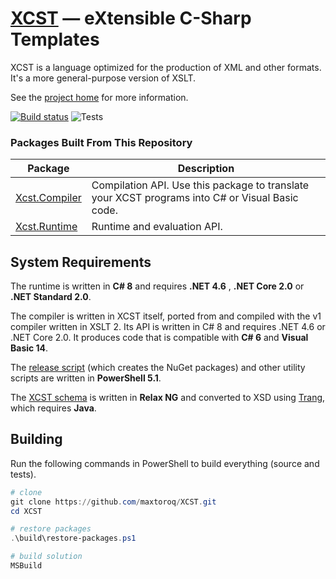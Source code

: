 ﻿[XCST] — eXtensible C-Sharp Templates
=====================================
XCST is a language optimized for the production of XML and other formats. It's a more general-purpose version of XSLT.

See the [project home][XCST] for more information.

[![Build status](https://ci.appveyor.com/api/projects/status/93bvxpo3x4bg2po8/branch/v2?svg=true)](https://ci.appveyor.com/project/maxtoroq/xcst/branch/v2) ![Tests](https://img.shields.io/appveyor/tests/maxtoroq/XCST/v2)

### Packages Built From This Repository

Package | Description
------- | -----------
[Xcst.Compiler] | Compilation API. Use this package to translate your XCST programs into C# or Visual Basic code.
[Xcst.Runtime] | Runtime and evaluation API.

System Requirements
-------------------
The runtime is written in **C# 8** and requires **.NET 4.6** , **.NET Core 2.0** or **.NET Standard 2.0**.

The compiler is written in XCST itself, ported from and compiled with the v1 compiler written in XSLT 2. Its API is written in C# 8 and requires .NET 4.6 or .NET Core 2.0. It produces code that is compatible with **C# 6** and **Visual Basic 14**.

The [release script](build/release.ps1) (which creates the NuGet packages) and other utility scripts are written in **PowerShell 5.1**.

The [XCST schema](schemas/xcst.rng) is written in **Relax NG** and converted to XSD using [Trang], which requires **Java**.

Building
--------
Run the following commands in PowerShell to build everything (source and tests).

```powershell
# clone
git clone https://github.com/maxtoroq/XCST.git
cd XCST

# restore packages
.\build\restore-packages.ps1

# build solution
MSBuild
```

[XCST]: https://maxtoroq.github.io/XCST/
[Xcst.Compiler]: https://www.nuget.org/packages/Xcst.Compiler
[Xcst.Runtime]: https://www.nuget.org/packages/Xcst.Runtime
[Xcst.Compiler-badge]: https://img.shields.io/nuget/v/Xcst.Compiler.svg
[Xcst.Runtime-badge]: https://img.shields.io/nuget/v/Xcst.Runtime.svg
[Saxon-HE]: http://saxon.sf.net/
[Trang]: https://github.com/relaxng/jing-trang
